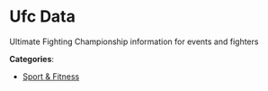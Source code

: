 # Ufc Data

Ultimate Fighting Championship information for events and fighters

**Categories**:

- [Sport & Fitness](https://github/apis-list/apis-list#sport-and-fitness)



